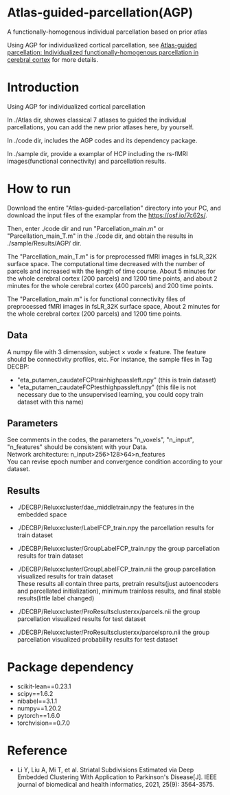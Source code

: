 # Atlas-guided-parcellation(AGP)
A functionally-homogenous individual parcellation based on prior atlas 

Using AGP for individualized cortical parcellation, see [Atlas-guided parcellation: Individualized functionally-homogenous parcellation in cerebral cortex](https://www.sciencedirect.com/science/article/pii/S0010482522007867) for more details.

# Introduction

Using AGP for individualized cortical parcellation

In ./Atlas dir, showes classical 7 atlases to guided the individual parcellations, you can add the new prior atlases here, by yourself.

In ./code dir, includes the AGP codes and its dependency package.

In ./sample dir, provide a examplar of HCP including the rs-fMRI images(functional connectivity) and parcellation results.

# How to run
Download the entire "Atlas-guided-parcellation" directory into your PC, and download the input files of the examplar from the https://osf.io/7c62s/.

Then, enter ./code dir and run "Parcellation_main.m" or "Parcellation_main_T.m" in the ./code dir, and obtain the results in ./sample/Results/AGP/ dir.

The "Parcellation_main_T.m" is for preprocessed fMRI images in fsLR_32K surface space. The computational time decreased with the number of parcels and increased with the length of time course. About 5 minutes for the whole cerebral cortex (200 parcels) and 1200 time points, and about 2 minutes for the whole cerebral cortex (400 parcels) and 200 time points. 

The "Parcellation_main.m" is for functional connectivity files of preprocessed fMRI images in fsLR_32K surface space, About 2 minutes for the whole cerebral cortex (200 parcels) and 1200 time points. 


## Data
A numpy file with 3 dimenssion, subject × voxle × feature. The feature should be connectivity profiles, etc. For instance, the sample files in Tag DECBP:
* "eta_putamen_caudateFCPtrainhighpassleft.npy" (this is train dataset)
* "eta_putamen_caudateFCPtesthighpassleft.npy" (this file is not necessary due to the unsupervised learning, you could copy train dataset with this name)
## Parameters
See comments in the codes, the parameters "n_voxels", "n_input", "n_features" should be consistent with your Data.<BR/>
Network architecture: n_input>256>128>64>n_features<BR/>
You can revise epoch number and convergence condition according to your dataset.
## Results
* ./DECBP/Reluxxcluster/dae_middletrain.npy  the features in the embedded space
* ./DECBP/Reluxxcluster/LabelFCP_train.npy the parcellation results for train dataset
* ./DECBP/Reluxxcluster/GroupLabelFCP_train.npy the group parcellation results for train dataset
* ./DECBP/Reluxxcluster/GroupLabelFCP_train.nii the group parcellation visualized results for train dataset<BR/>
These results all contain three parts, pretrain results(just autoencoders and parcellated initialization), minimum trainloss results, and final stable results(little label changed)


* ./DECBP/Reluxxcluster/ProResultsclusterxx/parcels.nii  the group parcellation visualized results for test dataset
* ./DECBP/Reluxxcluster/ProResultsclusterxx/parcelspro.nii  the group parcellation visualized probability results for test dataset


# Package dependency
* scikit-lean==0.23.1
* scipy==1.6.2
* nibabel==3.1.1
* numpy==1.20.2
* pytorch==1.6.0
* torchvision==0.7.0


# Reference
* Li Y, Liu A, Mi T, et al. Striatal Subdivisions Estimated via Deep Embedded Clustering With Application to Parkinson's Disease[J]. IEEE journal of biomedical and health informatics, 2021, 25(9): 3564-3575.
